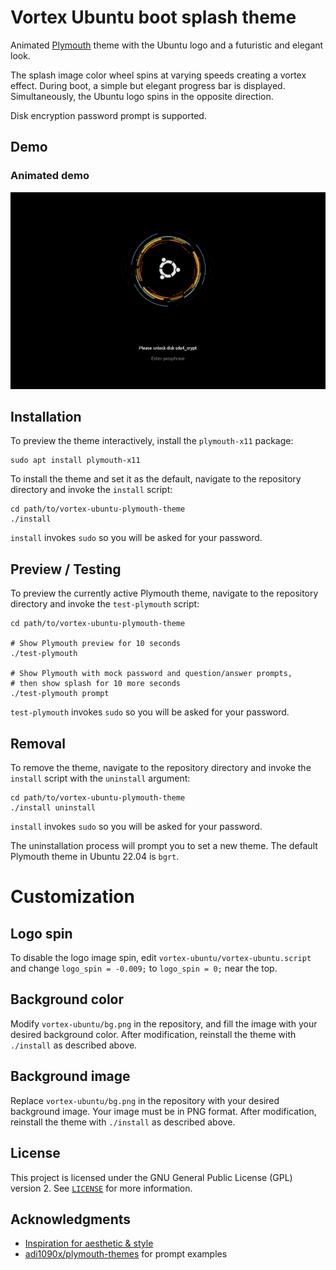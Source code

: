 # Vortex Ubuntu boot splash theme

Animated [Plymouth][plymouth] theme with the Ubuntu logo and a futuristic and
elegant look.

The splash image color wheel spins at varying speeds creating a vortex effect.
During boot, a simple but elegant progress bar is displayed. Simultaneously, the
Ubuntu logo spins in the opposite direction.

Disk encryption password prompt is supported.

## Demo

### Animated demo

![Boot splash animated demo](images/demo.gif)

## Installation

To preview the theme interactively, install the `plymouth-x11` package:

```shell
sudo apt install plymouth-x11
```

To install the theme and set it as the default, navigate to the repository
directory and invoke the `install` script:

```shell
cd path/to/vortex-ubuntu-plymouth-theme
./install
```

`install` invokes `sudo` so you will be asked for your password.

## Preview / Testing

To preview the currently active Plymouth theme, navigate to the repository
directory and invoke the `test-plymouth` script:

```shell
cd path/to/vortex-ubuntu-plymouth-theme

# Show Plymouth preview for 10 seconds
./test-plymouth

# Show Plymouth with mock password and question/answer prompts,
# then show splash for 10 more seconds
./test-plymouth prompt
```

`test-plymouth` invokes `sudo` so you will be asked for your password.

## Removal

To remove the theme, navigate to the repository
directory and invoke the `install` script with the `uninstall` argument:

```shell
cd path/to/vortex-ubuntu-plymouth-theme
./install uninstall
```

`install` invokes `sudo` so you will be asked for your password.

The uninstallation process will prompt you to set a new theme. The default
Plymouth theme in Ubuntu 22.04 is `bgrt`.

# Customization

## Logo spin

To disable the logo image spin, edit `vortex-ubuntu/vortex-ubuntu.script` and
change `logo_spin = -0.009;` to `logo_spin = 0;` near the top.

## Background color

Modify `vortex-ubuntu/bg.png` in the repository, and fill the image with your
desired background color. After modification, reinstall the theme with
`./install` as described above.

## Background image

Replace `vortex-ubuntu/bg.png` in the repository with your desired background
image. Your image must be in PNG format. After modification, reinstall the theme
with `./install` as described above.

## License

This project is licensed under the GNU General Public License (GPL) version 2.
See [`LICENSE`][license] for more information.

## Acknowledgments

* [Inspiration for aesthetic &amp; style][atom]
* [adi1090x/plymouth-themes][adi1090x-plymouth-themes] for prompt examples


[adi1090x-plymouth-themes]: https://github.com/adi1090x/plymouth-themes
[atom]: https://atom.io
[license]: /LICENSE
[plymouth]: https://freedesktop.org/wiki/Software/Plymouth/
